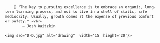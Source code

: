 
        👋 "The key to pursuing excellence is to embrace an organic, long-term learning process, and not to live in a shell of static, safe mediocrity. Usually, growth comes at the expense of previous comfort or safety." </br>
            — Josh Waitzkin

    <img src="D-D.jpg" alt="drawing"  width='15' hieght='20'/>

<!--
**Bbeyenene/Bbeyenene** is a ✨ _special_ ✨ repository because its `README.md` (this file) appears on your GitHub profile.

Here are some ideas to get you started:

- 🔭 I’m currently working on ...
- 🌱 I’m currently learning ...
- 👯 I’m looking to collaborate on ...
- 🤔 I’m looking for help with ...
- 💬 Ask me about ...
- 📫 How to reach me: ...
- 😄 Pronouns: ...
- ⚡ Fun fact: ...
-->
